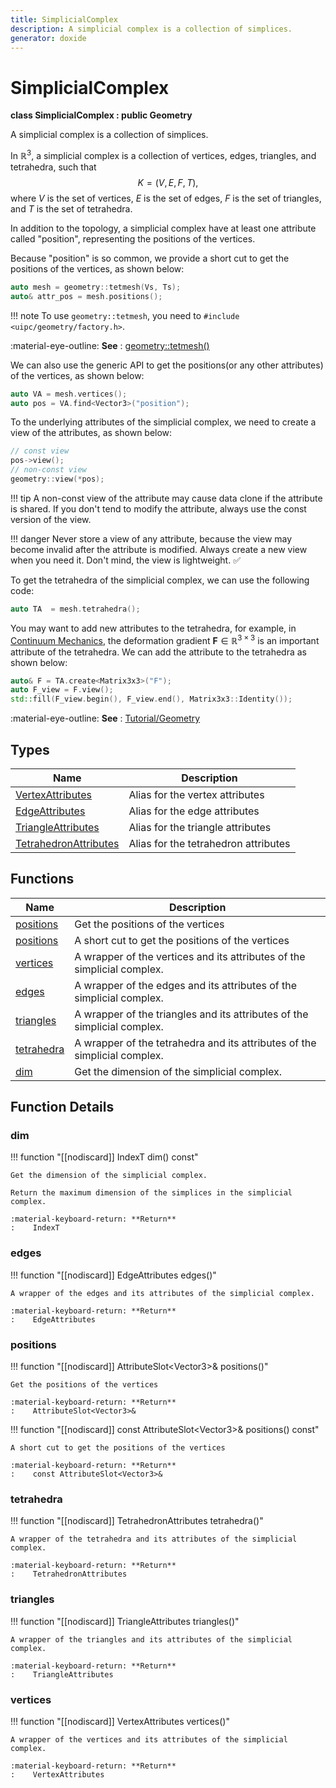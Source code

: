 ```yaml
---
title: SimplicialComplex
description: A simplicial complex is a collection of simplices.
generator: doxide
---
```



# SimplicialComplex

**class SimplicialComplex : public Geometry**



A simplicial complex is a collection of simplices.

In $\mathbb{R}^3$, a simplicial complex is a collection of vertices, edges, triangles, and tetrahedra, such that
$$
K = (V, E, F, T),
$$
where $V$ is the set of vertices, $E$ is the set of edges,
$F$ is the set of triangles, and $T$ is the set of tetrahedra.

In addition to the topology, a simplicial complex have at least one attribute called "position",
representing the positions of the vertices.

Because "position" is so common, we provide a short cut to get the positions of the vertices, as shown below:

```cpp
auto mesh = geometry::tetmesh(Vs, Ts);
auto& attr_pos = mesh.positions();
```

!!! note
     To use `geometry::tetmesh`, you need to `#include <uipc/geometry/factory.h>`.

:material-eye-outline: **See**
:    [geometry::tetmesh()](../index.md#tetmesh)


We can also use the generic API to get the positions(or any other attributes) of the vertices, as shown below:
```cpp
auto VA = mesh.vertices();
auto pos = VA.find<Vector3>("position");
```

To the underlying attributes of the simplicial complex, we need to create a view of the attributes, as shown below:
```cpp
// const view
pos->view();
// non-const view
geometry::view(*pos);
```

!!! tip
     A non-const view of the attribute may cause data clone if the attribute is shared.
    If you don't tend to modify the attribute, always use the const version of the view.

!!! danger
     Never store a view of any attribute, because the view may become invalid after the attribute is modified.
    Always create a new view when you need it. Don't mind, the view is lightweight. :white_check_mark:

To get the tetrahedra of the simplicial complex, we can use the following code:
```cpp
auto TA  = mesh.tetrahedra();
```
You may want to add new attributes to the tetrahedra, for example,
in [Continuum Mechanics](https://en.wikipedia.org/wiki/Continuum_mechanics),
the deformation gradient $\mathbf{F} \in \mathbb{R}^{3\times 3}$ is an important attribute of the tetrahedra.
We can add the attribute to the tetrahedra as shown below:
```cpp
auto& F = TA.create<Matrix3x3>("F");
auto F_view = F.view();
std::fill(F_view.begin(), F_view.end(), Matrix3x3::Identity());
```

:material-eye-outline: **See**
:    [Tutorial/Geometry](../../../../tutorial/geometry.md)



## Types

| Name | Description |
| ---- | ----------- |
| [VertexAttributes](VertexAttributes/index.md) | Alias for the vertex attributes |
| [EdgeAttributes](EdgeAttributes/index.md) | Alias for the edge attributes |
| [TriangleAttributes](TriangleAttributes/index.md) | Alias for the triangle attributes |
| [TetrahedronAttributes](TetrahedronAttributes/index.md) | Alias for the tetrahedron attributes |

## Functions

| Name | Description |
| ---- | ----------- |
| [positions](#positions) | Get the positions of the vertices |
| [positions](#positions) | A short cut to get the positions of the vertices |
| [vertices](#vertices) | A wrapper of the vertices and its attributes of the simplicial complex. |
| [edges](#edges) | A wrapper of the edges and its attributes of the simplicial complex. |
| [triangles](#triangles) | A wrapper of the triangles and its attributes of the simplicial complex. |
| [tetrahedra](#tetrahedra) | A wrapper of the tetrahedra and its attributes of the simplicial complex. |
| [dim](#dim) | Get the dimension of the simplicial complex. |

## Function Details

### dim<a name="dim"></a>
!!! function "[[nodiscard]] IndexT dim() const"

    
    
    Get the dimension of the simplicial complex.
    
    Return the maximum dimension of the simplices in the simplicial complex.
    
    :material-keyboard-return: **Return**
    :    IndexT
    
    

### edges<a name="edges"></a>
!!! function "[[nodiscard]] EdgeAttributes edges()"

    
    
    A wrapper of the edges and its attributes of the simplicial complex.
    
    :material-keyboard-return: **Return**
    :    EdgeAttributes
    
    

### positions<a name="positions"></a>
!!! function "[[nodiscard]] AttributeSlot&lt;Vector3&gt;&amp; positions()"

    
    
    Get the positions of the vertices
    
    :material-keyboard-return: **Return**
    :    AttributeSlot<Vector3>&
    
    

!!! function "[[nodiscard]] const AttributeSlot&lt;Vector3&gt;&amp; positions() const"

    
    
    A short cut to get the positions of the vertices
    
    :material-keyboard-return: **Return**
    :    const AttributeSlot<Vector3>&
    
    

### tetrahedra<a name="tetrahedra"></a>
!!! function "[[nodiscard]] TetrahedronAttributes tetrahedra()"

    
    
    A wrapper of the tetrahedra and its attributes of the simplicial complex.
    
    :material-keyboard-return: **Return**
    :    TetrahedronAttributes
    
    

### triangles<a name="triangles"></a>
!!! function "[[nodiscard]] TriangleAttributes triangles()"

    
    
    A wrapper of the triangles and its attributes of the simplicial complex.
    
    :material-keyboard-return: **Return**
    :    TriangleAttributes
    
    

### vertices<a name="vertices"></a>
!!! function "[[nodiscard]] VertexAttributes vertices()"

    
    
    A wrapper of the vertices and its attributes of the simplicial complex.
    
    :material-keyboard-return: **Return**
    :    VertexAttributes
    
    

